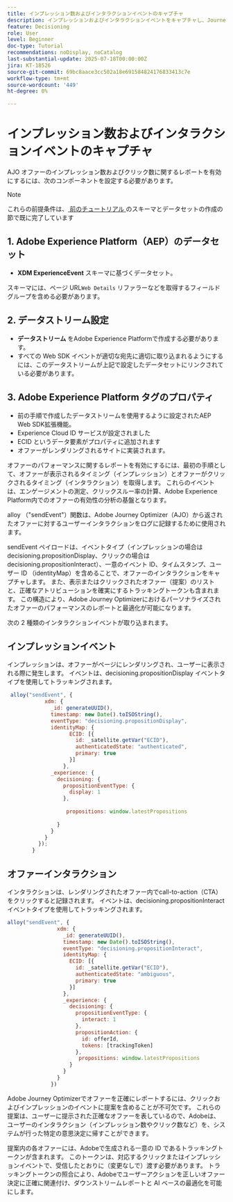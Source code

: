 ```yaml
---
title: インプレッション数およびインタラクションイベントのキャプチャ
description: インプレッションおよびインタラクションイベントをキャプチャし、Journey Optimizer内でレポート用のデータを準備します。
feature: Decisioning
role: User
level: Beginner
doc-type: Tutorial
recommendations: noDisplay, noCatalog
last-substantial-update: 2025-07-18T00:00:00Z
jira: KT-18526
source-git-commit: 69bc8aace3cc502a18e691584824176833413c7e
workflow-type: tm+mt
source-wordcount: '449'
ht-degree: 0%

---
```


# インプレッション数およびインタラクションイベントのキャプチャ

AJO オファーのインプレッション数およびクリック数に関するレポートを有効にするには、次のコンポーネントを設定する必要があります。
>[!NOTE]
>
> これらの前提条件は、[ 前のチュートリアル ](https://experienceleague.adobe.com/ja/docs/journey-optimizer-learn/personalizing-offers-with-real-time-weather-data/create-schema-and-dataset) のスキーマとデータセットの作成の節で既に完了しています

## &#x200B;1. Adobe Experience Platform（AEP）のデータセット

- **XDM ExperienceEvent** スキーマに基づくデータセット。

スキーマには、ページ URL`Web Details` リファラーなどを取得するフィールドグループを含める必要があります。

## &#x200B;2. データストリーム設定

- **データストリーム** をAdobe Experience Platformで作成する必要があります。
- すべての Web SDK イベントが適切な宛先に適切に取り込まれるようにするには、このデータストリームが上記で設定したデータセットにリンクされている必要があります。

## &#x200B;3. Adobe Experience Platform タグのプロパティ

- 前の手順で作成したデータストリームを使用するように設定されたAEP Web SDK拡張機能。
- Experience Cloud ID サービスが設定されました
- ECID というデータ要素がプロパティに追加されます
- オファーがレンダリングされるサイトに実装されます。


オファーのパフォーマンスに関するレポートを有効にするには、最初の手順として、オファーが表示されるタイミング（インプレッション）とオファーがクリックされるタイミング（インタラクション）を取得します。 これらのイベントは、エンゲージメントの測定、クリックスルー率の計算、Adobe Experience Platform内でのオファーの有効性の分析の基盤となります。

alloy （&quot;sendEvent&quot;）関数は、Adobe Journey Optimizer（AJO）から返されたオファーに対するユーザーインタラクションをログに記録するために使用されます。

sendEvent ペイロードは、イベントタイプ（インプレッションの場合は decisioning.propositionDisplay、クリックの場合は decisioning.propositionInteract）、一意のイベント ID、タイムスタンプ、ユーザー ID （identityMap）を含めることで、オファーのインタラクションをキャプチャします。 また、表示またはクリックされたオファー（提案）のリストと、正確なアトリビューションを確実にするトラッキングトークンも含まれます。 この構造により、Adobe Journey Optimizerにおけるパーソナライズされたオファーのパフォーマンスのレポートと最適化が可能になります。

次の 2 種類のインタラクションイベントが取り込まれます。

## インプレッションイベント

インプレッションは、オファーがページにレンダリングされ、ユーザーに表示される際に発生します。 イベントは、decisioning.propositionDisplay イベントタイプを使用してトラッキングされます。


```javascript
 alloy("sendEvent", {
            xdm: {
              _id: generateUUID(),
              timestamp: new Date().toISOString(),
              eventType: "decisioning.propositionDisplay",
              identityMap: {
                    ECID: [{
                      id: _satellite.getVar("ECID"),
                      authenticatedState: "authenticated",
                      primary: true
                    }]
                  },
              _experience: {
                decisioning: {
                  propositionEventType: {
                    display: 1
                  },
                  
                   propositions: window.latestPropositions
                  
                }
              }
            }
          });
        }
```

## オファーインタラクション

インタラクションは、レンダリングされたオファー内でcall-to-action（CTA）をクリックすると記録されます。 イベントは、decisioning.propositionInteract イベントタイプを使用してトラッキングされます。

```javascript
alloy("sendEvent", {
                xdm: {
                  _id: generateUUID(),
                  timestamp: new Date().toISOString(),
                  eventType: "decisioning.propositionInteract",
                  identityMap: {
                    ECID: [{
                      id: _satellite.getVar("ECID"),
                      authenticatedState: "ambiguous",
                      primary: true
                    }]
                  },
                  _experience: {
                    decisioning: {
                      propositionEventType: {
                        interact: 1
                      },
                      propositionAction: {
                        id: offerId,
                        tokens: [trackingToken]
                      },
                       propositions: window.latestPropositions
                    }
                  }
                }
              })
```

Adobe Journey Optimizerでオファーを正確にレポートするには、クリックおよびインプレッションのイベントに提案を含めることが不可欠です。 これらの提案は、ユーザーに提示された正確なオファーを表しているので、Adobeは、ユーザーのインタラクション（インプレッション数やクリック数など）を、システムが行った特定の意思決定に帰すことができます。

提案内の各オファーには、Adobeで生成される一意の ID であるトラッキングトークンが含まれます。 このトークンは、対応するクリックまたはインプレッションイベントで、受信したとおりに（変更なしで）渡す必要があります。 トラッキングトークンの照合により、Adobeでユーザーアクションを正しいオファー決定に正確に関連付け、ダウンストリームレポートと AI ベースの最適化を可能にします。
